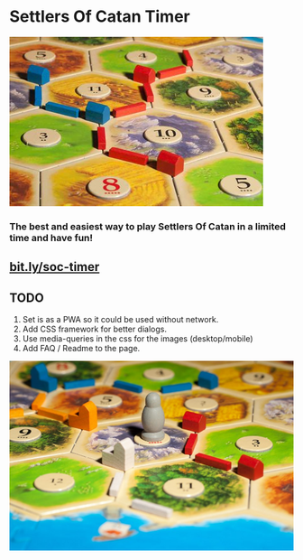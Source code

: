 # Settlers Of Catan Timer

![Settlers logo](imgs/settlers-board-.jpg)

### The best and easiest way to play Settlers Of Catan in a limited time and have fun!

## [bit.ly/soc-timer](https://greenido.github.io/settlers-timer/)

## TODO
1. Set is as a PWA so it could be used without network.
2. Add CSS framework for better dialogs.
3. Use media-queries in the css for the images (desktop/mobile)
4. Add FAQ / Readme to the page.



![](imgs/settlers-board-900.jpg)